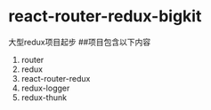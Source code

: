 # react-router-redux-bigkit
大型redux项目起步
##项目包含以下内容

1. router
2. redux
3. react-router-redux
4. redux-logger
5. redux-thunk
